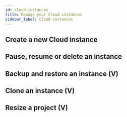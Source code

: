```yaml
---
id: cloud-instances
title: Manage your Cloud instances
sidebar_label: Cloud instances
---
```


## Create a new Cloud instance
## Pause, resume or delete an instance
## Backup and restore an instance (V)
## Clone an instance (V)
## Resize a project (V)
